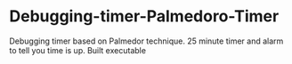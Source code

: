 # Debugging-timer-Palmedoro-Timer
Debugging timer based on Palmedor technique. 25 minute timer and alarm to tell you time is up.
Built executable 
